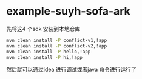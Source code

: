 # example-suyh-sofa-ark

先将这4 个sdk 安装到本地仓库
```bash
mvn clean install -P conflict-v1,!app
mvn clean install -P conflict-v2,!app
mvn clean install -P hello,!app
mvn clean install -P hi,!app
```

然后就可以通过idea 进行调试或者java 命令进行运行了
